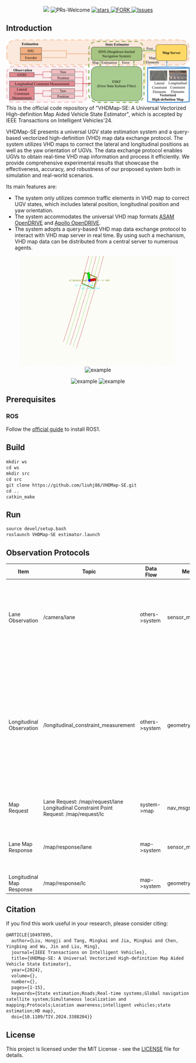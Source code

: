 <div align="center">
<a href="https://ieeexplore.ieee.org/document/10497895"><img src="https://img.shields.io/badge/paper_link-IEEE_Xplore-004088.svg"/></a>
</a>
<a ><img alt="PRs-Welcome" src="https://img.shields.io/badge/PRs-Welcome-red" /></a>
<a href="https://github.com/liuhj86/VHDMap-SE/stargazers">
<img alt="stars" src="https://img.shields.io/github/stars/liuhj86/VHDMap-SE" />
</a>
<a href="https://github.com/liuhj86/VHDMap-SE/network/members">
<img alt="FORK" src="https://img.shields.io/github/forks/liuhj86/VHDMap-SE?color=FF8000" />
</a>
<a href="https://github.com/liuhj86/VHDMap-SE/issues">
<img alt="Issues" src="https://img.shields.io/github/issues/liuhj86/VHDMap-SE?color=0088ff"/>
</a>
</div>

## Introduction
![overview](./docs/system.png)
This is the official code repository of "VHDMap-SE: A Universal Vectorized High-definition Map Aided Vehicle State Estimator", which is accepted by IEEE Transactions on Intelligent Vehicles'24.

VHDMap-SE presents a universal UGV state estimation system and a query-based vectorized high-definition (VHD) map data exchange protocol. The system utilizes VHD maps to correct the lateral and longitudinal positions as well as the yaw orientation of UGVs. The data exchange protocol enables UGVs to obtain real-time VHD map information and process it efficiently. We provide comprehensive experimental results that showcase the effectiveness, accuracy, and robustness of our proposed system both in simulation and real-world scenarios. 

Its main features are:
+ The system only utilizes common traffic elements in VHD map to correct UGV states, which includes lateral position, longitudinal position and yaw orientation. 
+ The system accommodates the universal VHD map formats [ASAM OpenDRIVE](https://www.asam.net/standards/detail/opendrive/) and [Apollo OpenDRIVE](https://github.com/ApolloAuto/apollo/tree/master).
+ The system adopts a query-based VHD map data exchange protocol to interact with VHD map server in real time. By using such a mechanism, VHD map data can be distributed from a central server to numerous agents.


<!-- <div align="center">
    <img src="./docs/crosswalk_detection.gif" alt="example">
</div> -->
<figure class="half" align="center">
    <img src="./docs/longitudinal-update.gif" alt="example" width=600 height=300>
    <img src="./docs/Lane_update.gif" alt="example" width=600 height=300>
</figure>
<figure class="half" align="center">
    <img src="./docs/GNSS_update.gif" alt="example" width=600 height=300>
    <img src="./docs/Noised_GNSS_update.gif" alt="example" width=600 height=300>
</figure>

## Prerequisites
### ROS
Follow the [official guide](http://wiki.ros.org/ROS/Installation) to install ROS1.
<!-- ### Python Dependencies
```
pip install -r requirements.txt
``` -->
<!-- ### GTSAM
Follow the [official guide](https://gtsam.org/get_started/) to install GTSAM with [Python Bindings](https://github.com/borglab/gtsam/blob/develop/python/README.md). -->
<!-- ### OpenLane ROS Package
```angular2html
mkdir -p catkin_ws/src
cd catkin_ws/src
git clone https://github.com/qiaozhijian/openlane_bag.git
``` -->
## Build
```angular2html
mkdir ws
cd ws
mkdir src
cd src
git clone https://github.com/liuhj86/VHDMap-SE.git
cd ..
catkin_make
```

<!-- ## OpenLane Example
We validate the method based on the [OpenLane](https://github.com/OpenDriveLab/OpenLane) dataset. Users need to download this dataset and the rosbags we provide after preprocessing with [openlane_bag](https://github.com/qiaozhijian/openlane_bag.git).

Specifically, we use [PersFormer](https://github.com/OpenDriveLab/PersFormer_3DLane) to predict 3D lane markings and save them along with GT and calibration parameters ([Details](docs/annotation.md)). The camera coord sys (OpenLane) is x-front, y-left, z-up. 
However, you may feel confused if you want preprocess by yourself using [PersFormer](https://github.com/OpenDriveLab/PersFormer_3DLane). Because its camera coord sys is different from OpenLane (please refer to [issue 24](https://github.com/OpenDriveLab/OpenLane/issues/24).

Rosbag download link [[OneDrive]](https://hkustconnect-my.sharepoint.com/:u:/g/personal/zqiaoac_connect_ust_hk/EQxCBwl1Wc5Foq1wNOJ7ZKQBrNik0GK_qa7qEed_zrbGmQ?e=bYSYvk)[[Baidu Cloud]](https://pan.baidu.com/s/1Hrd8ashoiB4_f0B-iz6OHQ?pwd=2023)

Unzip the downloaded file and put it in the `OpenLane dataset` folder.
```angular2html
├── OpenLane
│   └── lane3d_1000
│       ├── rosbag
│       └── test
│       └── validation
│       └── training
```
Modify the `config/lane_mapping.yaml` file to change the dataset path.
```angular2html
dataset:
    name: "openlane"
    dataset_dir: "/media/qzj/Document/datasets/OpenLane/"
```
**Quick Start**
```
python examples/demo_mapping.py --cfg_file=config/lane_mapping.yaml
```
**Reproduce the results in the paper**
```
#In this step, users need to download the original [OpenLane](https://github.com/OpenDriveLab/OpenLane) dataset and merge it with our provided dataset.
cd src/MonoLaneMapping
# lane mapping and save the results
python examples/mapping_bm.py --cfg_file=config/lane_mapping.yaml
# evaluation of lane recall and precision
python examples/openlane_eval3d.py --cfg_file=config/lane_mapping.yaml
# lane association evaluation
python examples/lane_association.py --cfg_file config/lane_association.yaml --bm
```
**Toy example for curve fitting**
```
python examples/demo_curve_fitting.py
``` -->
## Run
```
source devel/setup.bash
roslaunch VHDMap-SE estimator.launch
```
## Observation Protocols
| Item   |  Topic | Data Flow| Message Type  | Description                                                      |
| ----- | -----| -----|-----|------------------------------------------------------------ |
| Lane Observation | /camera/lane | others->system | sensor_msgs::NavSatFix | 1. Distance to the left lane line: msg.position_covatiance[0]; <br>2. Inclination angle of the left lane line (rad): msg.position_covatiance[1];<br>3. Distance to the right lane line: msg.position_covatiance[2]; <br>4. Inclination angle of the left lane line (rad): msg.position_covatiance[3].|
| Longitudinal Observation | /longitudinal_constraint_measurement | others->system |geometry_msgs::PoseArray | 1. Distance of the longitudinal constraint target relative to the UGV along the X-axis direction in ENU frame: msg.poses[0].position.x; <br>2. Distance of the longitudinal constraint target relative to the UGV along the Y-axis direction in ENU frame: msg.poses[0].position.y; <br>3. Distance of the longitudinal constraint target relative to the UGV along the Z-axis direction in ENU frame (if there is Z-coordinate in map): msg.poses[0].position.z; <br>4. Distance measurement variance: msg.poses[3].position.x.|
| Map Request | Lane Request: /map/request/lane <br>Longitudinal Constraint Point Request: /map/request/lc | system->map | nav_msgs::Odometry | 1. UGV position: msg.pose.pose.position; <br>2. UGV orientation: msg.pose.pose.orientation.|
| Lane Map Response | /map/response/lane | map->system |sensor_msgs::PointCloud | 1. Points valid flag: msg.channels[0].values[0]; <br>2. Index of the separation point for the left and right lane line points: msg.channels[1].values[0]; <br>3. Lane line points: msg.points[0-size].|
| Longitudinal Map Response | /map/response/lc | map->system | geometry_msgs::PoseArray | 1. Longitudinal constraint points: msg.points[0-size].|

## Citation
If you find this work useful in your research, please consider citing:
```
@ARTICLE{10497895,
  author={Liu, Hongji and Tang, Mingkai and Jia, Mingkai and Chen, Yingbing and Wu, Jin and Liu, Ming},
  journal={IEEE Transactions on Intelligent Vehicles}, 
  title={VHDMap-SE: A Universal Vectorized High-definition Map Aided Vehicle State Estimator}, 
  year={2024},
  volume={},
  number={},
  pages={1-15},
  keywords={State estimation;Roads;Real-time systems;Global navigation satellite system;Simultaneous localization and mapping;Protocols;Location awareness;intelligent vehicles;state estimation;HD map},
  doi={10.1109/TIV.2024.3388204}}
```

## License
This project is licensed under the MIT License - see the [LICENSE](LICENSE) file for details.
